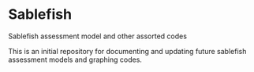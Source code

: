 # Sablefish
Sablefish assessment model and other assorted codes

This is an initial repository for documenting and updating future sablefish assessment models and graphing codes.
